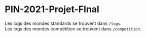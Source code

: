 # PIN-2021-Projet-FInal

Les logs des mondes standards se trouvent dans `/logs`. \
Les logs des mondes compétition se trouvent dans `/competition`.